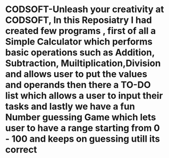 # CODSOFT-Unleash your creativity at CODSOFT, In this Reposiatry I had created few programs , first of all a Simple Calculator which performs basic operations such as Addition, Subtraction, Muiltiplication,Division and allows user to put the values and operands then there a TO-DO list which allows a user to input their tasks and lastly we have a fun Number guessing Game which lets user to have a range starting from 0 - 100 and keeps on guessing utill its correct
